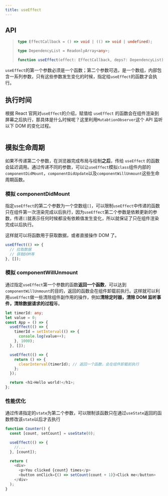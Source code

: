 ```yaml
---
title: useEffect
---
```


## API

> ```typescript
> type EffectCallback = () => void | (() => void | undefined);
>
> type DependencyList = ReadonlyArray<any>;
>
> function useEffect(effect: EffectCallback, deps?: DependencyList): void;
> ```

`useEffect`的第一个参数必须是一个函数；第二个参数可选，是一个数组，内部包含一系列参数，只有这些参数发生变化的时候，指定给`useEffect`的函数才会执行。

## 执行时间

根据 React 官网对`useEffect`的介绍，赋值给 `useEffect` 的函数会在组件渲染到屏幕之后执行，那具体是什么时候呢？这里利用`MutabtionObserver`这个 API 监听以下 DOM 的变化过程。

```tsx
```

## 模拟生命周期

如果不传递第二个参数，在浏览器完成布局与绘制**之后**，传给 `useEffect` 的函数会延迟调用。通过传递不同的参数，可以让`useEffect`模拟`class`组件内部的`componentDidMount`，`componentDidUpdate`以及`componentWillUnmount`这些生命周期函数。

### 模拟 componentDidMount

指定`useEffect`的第二个参数为一个空数组`[]`，可以限制`useEffect`中传递的函数只在组件第一次渲染完成以后执行，因为`useEffect`第二个参数是依赖更新的参数，传递`[]`就表示任何时候都没有依赖值发生变化，所以就保证了只在组件渲染完成以后执行。

这样就可以将函数用于获取数据，或者直接操作 DOM 了。

```typescript
useEffect(() => {
  // 拉取数据
  // 获取DOM等
}, []);
```

### 模拟 componentWillUnmount

通过指定`useEffect`第一个参数的函数**返回一个函数**，可以达到`componentWillUnmount`的目的，返回的函数会在组件卸载前执行。这样就可以利用`useEffect`做一些清除组件副作用的操作，例如**清除定时器，清除 DOM 监听事件，清除数据请求的过程**等。

```typescript
let timerId: any;
let value = 0;
const App = () => {
  useEffect(() => {
    timerId = setInterval(() => {
      console.log(value++);
    }, 1000);
  }, []);

  useEffect(() => {
    return () => {
      clearInterval(timerId); // 返回一个函数，会在组件卸载前执行
    };
  });

  return <h1>Hello world!</h1>;
};
```

### 性能优化

通过传递指定的`state`为第二个参数，可以限制该函数只在通过`useState`返回的函数修改该`state`以后才去执行

```typescript
function Counter() {
  const [count, setCount] = useState(0);

  useEffect(() => {
    //...
  }, [count]);

  return (
    <div>
      <p>You clicked {count} times</p>
      <button onClick={() => setCount(count + 1)}>Click me</button>
    </div>
  );
}
```

##
